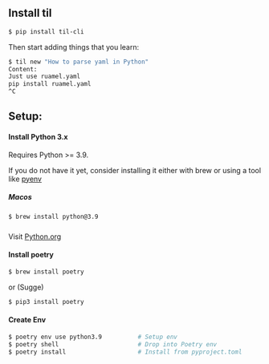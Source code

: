 
## Install til
```bash
$ pip install til-cli
```

Then start adding things that you learn:
```bash
$ til new "How to parse yaml in Python"
Content:
Just use ruamel.yaml
pip install ruamel.yaml
^C
```



## Setup:
#### Install Python 3.x
Requires Python >= 3.9.

If you do not have it yet, consider installing it either with brew or using a tool like [pyenv](https://github.com/pyenv/pyenv)

##### Macos
```bash
$ brew install python@3.9
```

#####
Visit [Python.org](https://www.python.org/downloads/)

#### Install poetry
```bash
$ brew install poetry

```
or (Sugge)

```bash
$ pip3 install poetry
```

#### Create Env
```bash
$ poetry env use python3.9          # Setup env
$ poetry shell                      # Drop into Poetry env
$ poetry install                    # Install from pyproject.toml
```


